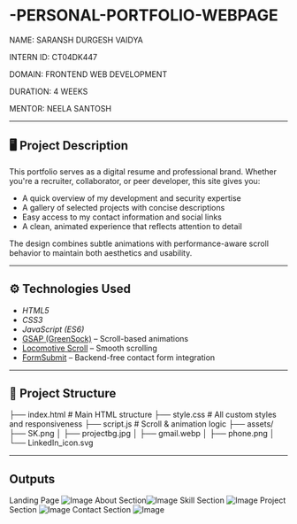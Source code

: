 # -PERSONAL-PORTFOLIO-WEBPAGE

NAME: SARANSH DURGESH VAIDYA

INTERN ID: CT04DK447

DOMAIN: FRONTEND WEB DEVELOPMENT

DURATION: 4 WEEKS

MENTOR: NEELA SANTOSH


---


## 🖥 Project Description

This portfolio serves as a digital resume and professional brand. Whether you're a recruiter, collaborator, or peer developer, this site gives you:

- A quick overview of my development and security expertise
- A gallery of selected projects with concise descriptions
- Easy access to my contact information and social links
- A clean, animated experience that reflects attention to detail

The design combines subtle animations with performance-aware scroll behavior to maintain both aesthetics and usability.

---

## ⚙ Technologies Used

- *HTML5*
- *CSS3*
- *JavaScript (ES6)*
- [GSAP (GreenSock)](https://greensock.com/gsap/) – Scroll-based animations
- [Locomotive Scroll](https://github.com/locomotivemtl/locomotive-scroll) – Smooth scrolling
- [FormSubmit](https://formsubmit.co) – Backend-free contact form integration

---

## 📁 Project Structure

├── index.html # Main HTML structure ├── style.css # All custom styles and responsiveness ├── script.js # Scroll & animation logic ├── assets/ ├── SK.png │ ├── projectbg.jpg │ ├── gmail.webp │ ├── phone.png │ └── LinkedIn_icon.svg

---

## Outputs

Landing Page ![Image](https://github.com/user-attachments/assets/e060112f-ab0c-4dce-990e-3c6570a3c2d8)
About Section![Image](https://github.com/user-attachments/assets/0338ca50-fb33-4593-a038-971dbb3ab9d7)
Skill Section ![Image](https://github.com/user-attachments/assets/ea0afbf6-1818-4ff5-943d-99835d1f8898)
Project Section ![Image](https://github.com/user-attachments/assets/3f4d152f-b374-4fc9-bd99-3024f3f11e01)
Contact Section ![Image](https://github.com/user-attachments/assets/e7568a47-8d4b-4e82-bf35-757d080a668a)

